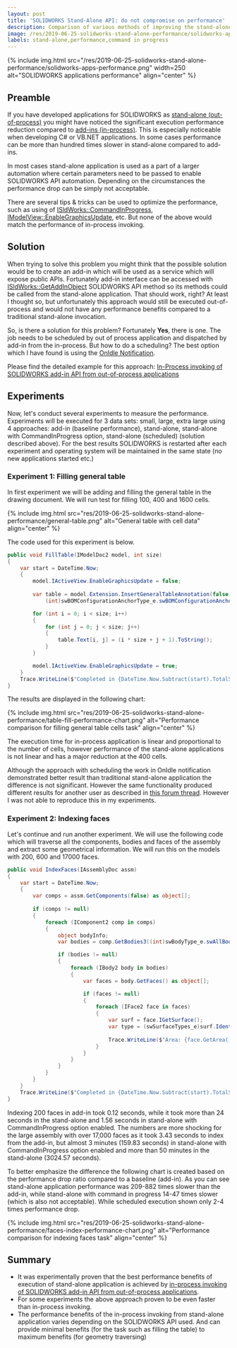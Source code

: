 ```yaml
---
layout: post
title: 'SOLIDWORKS Stand-Alone API: do not compromise on performance'
description: Comparison of various methods of improving the stand-alone invoking of SOLIDWORKS API. Explanation of the most efficient way of scheduling work to be invoked in-process
image: /res/2019-06-25-solidworks-stand-alone-performance/solidworks-apps-performance.png
labels: stand-alone,performance,command in progress
---
```

{% include img.html src="/res/2019-06-25-solidworks-stand-alone-performance/solidworks-apps-performance.png" width=250 alt="SOLIDWORKS applications performance" align="center" %}

## Preamble

If you have developed applications for SOLIDWORKS as [stand-alone (out-of-process)](https://www.codestack.net/solidworks-api/getting-started/stand-alone/) you might have noticed the significant execution performance reduction compared to [add-ins (in-process)](https://www.codestack.net/solidworks-api/getting-started/add-ins/). This is especially noticeable when developing C# or VB.NET applications. In some cases performance can be more than hundred times slower in stand-alone compared to add-ins.

In most cases stand-alone application is used as a part of a larger automation where certain parameters need to be passed to enable SOLIDWORKS API automation. Depending on the circumstances the performance drop can be simply not acceptable.

There are several tips & tricks can be used to optimize the performance, such as using of [ISldWorks::CommandInProgress](https://help.solidworks.com/2016/English/api/sldworksapi/SolidWorks.Interop.sldworks~SolidWorks.Interop.sldworks.ISldWorks~CommandInProgress.html), [IModelView::EnableGraphicsUpdate](http://help.solidworks.com/2019/english/api/sldworksapi/solidworks.interop.sldworks~solidworks.interop.sldworks.imodelview~enablegraphicsupdate.html), etc. But none of the above would match the performance of in-process invoking.

## Solution

When trying to solve this problem you might think that the possible solution would be to create an add-in which will be used as a service which will expose public APIs. Fortunately add-in interface can be accessed with [ISldWorks::GetAddInObject](http://help.solidworks.com/2014/English/api/sldworksapi/SolidWorks.Interop.sldworks~SolidWorks.Interop.sldworks.ISldWorks~GetAddInObject.html) SOLIDWORKS API method so its methods could be called from the stand-alone application. That should work, right? At least I thought so, but unfortunately this approach would still be executed out-of-process and would not have any performance benefits compared to a traditional stand-alone invocation.

So, is there a solution for this problem? Fortunately **Yes**, there is one. The job needs to be scheduled by out of process application and dispatched by add-in from the in-process. But how to do a scheduling? The best option which I have found is using the [OnIdle Notification](http://help.solidworks.com/2015/english/api/sldworksapi/solidworks.interop.sldworks~solidworks.interop.sldworks.dsldworksevents_onidlenotifyeventhandler.html).

Please find the detailed example for this approach: [In-Process invoking of SOLIDWORKS add-in API from out-of-process applications](https://www.codestack.net/solidworks-api/getting-started/inter-process-communication/invoke-add-in-functions/in-process-invoking/)

## Experiments

Now, let's conduct several experiments to measure the performance. Experiments will be executed for 3 data sets: small, large, extra large using 4 approaches: add-in (baseline performance), stand-alone, stand-alone with CommandInProgress option, stand-alone (scheduled) (solution described above). For the best results SOLIDWORKS is restarted after each experiment and operating system will be maintained in the same state (no new applications started etc.)

### Experiment 1: Filling general table

In first experiment we will be adding and filling the general table in the drawing document. We will run test for filling 100, 400 and 1600 cells.

{% include img.html src="res/2019-06-25-solidworks-stand-alone-performance/general-table.png" alt="General table with cell data" align="center" %}

The code used for this experiment is below.

~~~ cs
public void FillTable(IModelDoc2 model, int size)
{
    var start = DateTime.Now;
    {
        model.IActiveView.EnableGraphicsUpdate = false;
        
        var table = model.Extension.InsertGeneralTableAnnotation(false, 0, 0,
            (int)swBOMConfigurationAnchorType_e.swBOMConfigurationAnchor_BottomLeft, "", size, size);

        for (int i = 0; i < size; i++)
        {
            for (int j = 0; j < size; j++)
            {
                table.Text[i, j] = (i * size + j + 1).ToString();
            }
        }

        model.IActiveView.EnableGraphicsUpdate = true;
    }
    Trace.WriteLine($"Completed in {DateTime.Now.Subtract(start).TotalSeconds} seconds");
}
~~~

The results are displayed in the following chart:

{% include img.html src="res/2019-06-25-solidworks-stand-alone-performance/table-fill-performance-chart.png" alt="Performance comparison for filling general table cells task" align="center" %}

The execution time for in-process application is linear and proportional to the number of cells, however performance of the stand-alone applications is not linear and has a major reduction at the 400 cells.

Although the approach with scheduling the work in OnIdle notification demonstrated better result than traditional stand-alone application the difference is not significant. However the same functionality produced different results for another user as described in [this forum thread](https://forum.solidworks.com/message/966337). However I was not able to reproduce this in my experiments.

### Experiment 2: Indexing faces

Let's continue and run another experiment. We will use the following code which will traverse all the components, bodies and faces of the assembly and extract some geometrical information. We will run this on the models with 200, 600 and 17000 faces.

~~~ cs
public void IndexFaces(IAssemblyDoc assm)
{
    var start = DateTime.Now;
    {
        var comps = assm.GetComponents(false) as object[];
        
        if (comps != null)
        {
            foreach (IComponent2 comp in comps)
            {
                object bodyInfo;
                var bodies = comp.GetBodies3((int)swBodyType_e.swAllBodies, out bodyInfo) as object[];

                if (bodies != null)
                {
                    foreach (IBody2 body in bodies)
                    {
                        var faces = body.GetFaces() as object[];

                        if (faces != null)
                        {
                            foreach (IFace2 face in faces)
                            {
                                var surf = face.IGetSurface();
                                var type = (swSurfaceTypes_e)surf.Identity();
                                
                                Trace.WriteLine($"Area: {face.GetArea()}. Type: {type}");
                            }
                        }
                    }
                }
            }
        }
    }
    Trace.WriteLine($"Completed in {DateTime.Now.Subtract(start).TotalSeconds} seconds");
}
~~~

Indexing 200 faces in add-in took 0.12 seconds, while it took more than 24 seconds in the stand-alone and 1.56 seconds in stand-alone with CommandInProgress option enabled. The numbers are more shocking for the large assembly with over 17,000 faces as it took 3.43 seconds to index from the add-in, but almost 3 minutes (159.83 seconds) in stand-alone with CommandInProgress option enabled and more than 50 minutes in the stand-alone (3024.57 seconds).

To better emphasize the difference the following chart is created based on the performance drop ratio compared to a baseline (add-in). As you can see stand-alone application performance was 209-882 times slower than the add-in, while stand-alone with command in progress 14-47 times slower (which is also not acceptable). While scheduled execution shown only 2-4 times performance drop.

{% include img.html src="res/2019-06-25-solidworks-stand-alone-performance/faces-index-performance-chart.png" alt="Performance comparison for indexing faces task" align="center" %}

## Summary

* It was experimentally proven that the best performance benefits of execution of stand-alone application is achieved by [in-process invoking of SOLIDWORKS add-in API from out-of-process applications](https://www.codestack.net/solidworks-api/getting-started/inter-process-communication/invoke-add-in-functions/in-process-invoking/).
* For some experiments the above approach proven to be even faster than in-process invoking.
* The performance benefits of the in-process invoking from stand-alone application varies depending on the SOLIDWORKS API used. And can provide minimal benefits (for the task such as filling the table) to maximum benefits (for geometry traversing)

